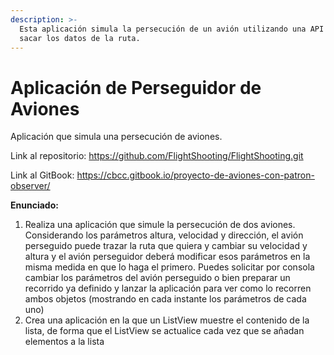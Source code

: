```yaml
---
description: >-
  Esta aplicación simula la persecución de un avión utilizando una API para  
  sacar los datos de la ruta.
---
```


# Aplicación de Perseguidor de Aviones

Aplicación que simula una persecución de aviones.

Link al repositorio: https://github.com/FlightShooting/FlightShooting.git

Link al GitBook: https://cbcc.gitbook.io/proyecto-de-aviones-con-patron-observer/



**Enunciado:**

1. Realiza una aplicación que simule la persecución de dos aviones. Considerando los parámetros altura, velocidad y dirección, el avión perseguido puede trazar la ruta que quiera y cambiar su velocidad y altura y el avión perseguidor deberá modificar esos parámetros en la misma medida en que lo haga el primero. Puedes solicitar por consola cambiar los parámetros del avión perseguido o bien preparar un recorrido ya definido y lanzar la aplicación para ver como lo recorren ambos objetos (mostrando en cada instante los parámetros de cada uno)
2. Crea una aplicación en la que un ListView muestre el contenido de la lista, de forma que el ListView se actualice cada vez que se añadan elementos a la lista
